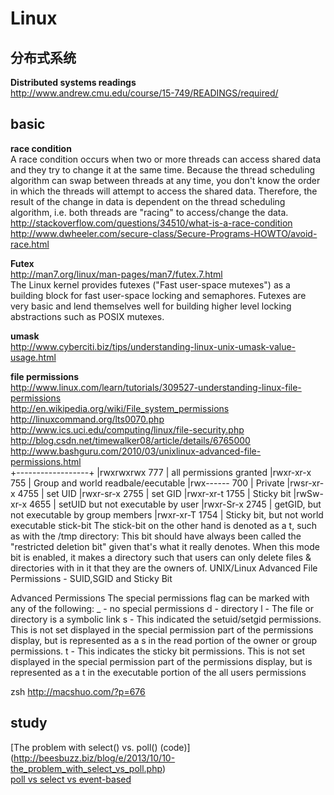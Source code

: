 Linux
========

## 分布式系统

**Distributed systems readings**  
http://www.andrew.cmu.edu/course/15-749/READINGS/required/  

## basic

**race condition**  
A race condition occurs when two or more threads can access shared data and they try to change it at the same time. Because the thread scheduling algorithm can swap between threads at any time, you don't know the order in which the threads will attempt to access the shared data. Therefore, the result of the change in data is dependent on the thread scheduling algorithm, i.e. both threads are "racing" to access/change the data.   
http://stackoverflow.com/questions/34510/what-is-a-race-condition  
http://www.dwheeler.com/secure-class/Secure-Programs-HOWTO/avoid-race.html  

**Futex**  
http://man7.org/linux/man-pages/man7/futex.7.html  
The Linux kernel provides futexes ("Fast user-space mutexes") as a 
building block for fast user-space locking and semaphores.  Futexes 
are very basic and lend themselves well for building higher level 
locking abstractions such as POSIX mutexes.

**umask**  
http://www.cyberciti.biz/tips/understanding-linux-unix-umask-value-usage.html  

**file permissions**  
http://www.linux.com/learn/tutorials/309527-understanding-linux-file-permissions  
http://en.wikipedia.org/wiki/File_system_permissions  
http://linuxcommand.org/lts0070.php  
http://www.ics.uci.edu/computing/linux/file-security.php  
http://blog.csdn.net/timewalker08/article/details/6765000  
http://www.bashguru.com/2010/03/unixlinux-advanced-file-permissions.html  
+------------------+
|rwxrwxrwx     777 | all permissions granted
|rwxr-xr-x     755 | Group and world readbale/eecutable
|rwx------     700 | Private
|rwsr-xr-x    4755 | set UID
|rwxr-sr-x    2755 | set GID
|rwxr-xr-t    1755 | Sticky bit
|rwSw-xr-x    4655 | setUID but not executable by user
|rwxr-Sr-x    2745 | getGID, but not executable by group members
|rwxr-xr-T    1754 | Sticky bit, but not world executable
stick-bit 
The stick-bit on the other hand is denoted as a t, such as with the /tmp directory:
This bit should have always been called the "restricted deletion bit" given that's what it really denotes. When this mode bit is enabled, it makes a directory such that users can only delete files & directories with in it that they are the owners of.
UNIX/Linux Advanced File Permissions - SUID,SGID and Sticky Bit

Advanced Permissions
The special permissions flag can be marked with any of the following:
    _ - no special permissions
    d - directory
    l - The file or directory is a symbolic link
    s - This indicated the setuid/setgid permissions. This is not set displayed in the special permission part of the permissions display, but is represented as a s in the read portion of the owner or group permissions.
    t - This indicates the sticky bit permissions. This is not set displayed in the special permission part of the permissions display, but is represented as a t in the executable portion of the all users permissions


zsh  http://macshuo.com/?p=676  

## study 

[The problem with select() vs. poll() (code)]
(http://beesbuzz.biz/blog/e/2013/10/10-the_problem_with_select_vs_poll.php)  
[poll vs select vs event-based](http://daniel.haxx.se/docs/poll-vs-select.html)  
